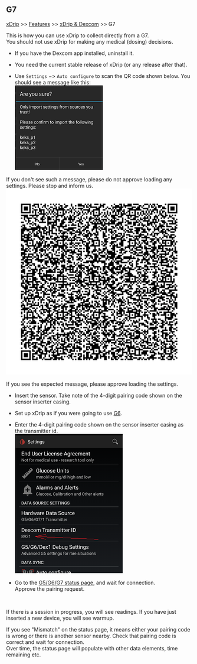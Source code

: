 ## G7
[xDrip](../../README.md) >> [Features](../Features_page.md) >> [xDrip & Dexcom](../Dexcom_page.md) >> G7  
  
This is how you can use xDrip to collect directly from a G7.  
You should not use xDrip for making any medical (dosing) decisions.  
  
- If you have the Dexcom app installed, uninstall it.  
  
- You need the current stable release of xDrip (or any release after that).  
  
- Use `Settings` &#8722;> `Auto configure` to scan the QR code shown below. You should see a message like this:  
![](./images/keks_QR_confirm.png)  
  
If you don't see such a message, please do not approve loading any settings.  Please stop and inform us.  
![](./images/G7_keks_QR.png)  
  
If you see the expected message, please approve loading the settings.  

- Insert the sensor.  Take note of the 4-digit pairing code shown on the sensor inserter casing.  
  
- Set up xDrip as if you were going to use [G6](../G6-Recommended-Settings.md).  
  
- Enter the 4-digit pairing code shown on the sensor inserter casing as the transmitter id.  
![](./images/DexG7ID.png)  
  
- Go to the [G5/G6/G7 status page](../StatusG5G6.md), and wait for connection.  
Approve the pairing request.  
<br/>  
  
If there is a session in progress, you will see readings.  If you have just inserted a new device, you will see warmup.  
  
If you see "Mismatch" on the status page, it means either your pairing code is wrong or there is another sensor nearby. Check that pairing code is correct and wait for connection.  
Over time, the status page will populate with other data elements, time remaining etc.  
  
